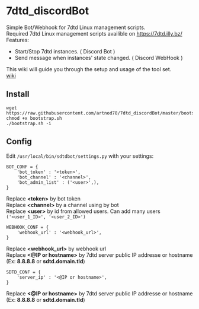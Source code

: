 # 7dtd_discordBot
Simple Bot/Webhook for 7dtd Linux management scripts.  
Required 7dtd Linux management scripts availible on https://7dtd.illy.bz/  
Features:
  * Start/Stop 7dtd instances. ( Discord Bot )
  * Send message when instances' state changed. ( Discord WebHook )  

This wiki will guide you through the setup and usage of the tool set.  
[wiki](https://github.com/artnod78/7dtd_discordBot/wiki)
## Install
```
wget https://raw.githubusercontent.com/artnod78/7dtd_discordBot/master/bootstrap/bootstrap.sh
chmod +x bootstrap.sh
./bootstrap.sh -i
```
## Config
Edit `/usr/local/bin/sdtdbot/settings.py` with your settings:
```
BOT_CONF = {
    'bot_token' : '<token>',
    'bot_channel' : '<channel>',
    'bot_admin_list' : ('<user>',),
}
```
Replace **\<token>** by bot token  
Replace **\<channel>** by a channel using by bot  
Replace **\<user>** by id from allowed users. Can add many users `('<user_1_ID>', '<user_2_ID>')`  

```
WEBHOOK_CONF = {
    'webhook_url' : '<webhook_url>',
}
```
Replace **\<webhook_url>** by webhook url  
Replace **\<@IP or hostname>** by 7dtd server public IP addresse or hostname (Ex: **8.8.8.8** or **sdtd.domain.tld**)  

```
SDTD_CONF = {
    'server_ip' : '<@IP or hostname>',
}
```
Replace **\<@IP or hostname>** by 7dtd server public IP addresse or hostname (Ex: **8.8.8.8** or **sdtd.domain.tld**)  
